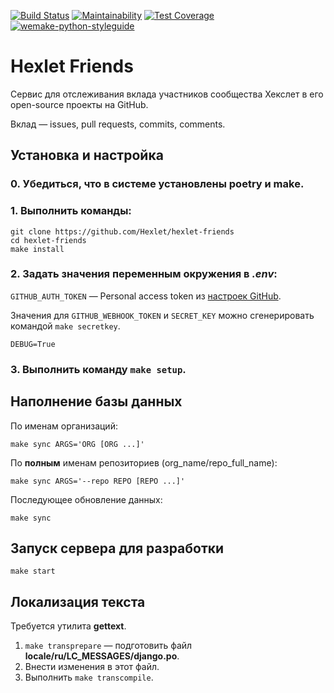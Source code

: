 [![Build Status](https://travis-ci.com/Hexlet/hexlet-friends.svg?branch=master)](https://travis-ci.com/Hexlet/hexlet-friends)
[![Maintainability](https://api.codeclimate.com/v1/badges/dedb9f8ad241a9152fd0/maintainability)](https://codeclimate.com/github/Hexlet/hexlet-friends/maintainability)
[![Test Coverage](https://api.codeclimate.com/v1/badges/dedb9f8ad241a9152fd0/test_coverage)](https://codeclimate.com/github/Hexlet/hexlet-friends/test_coverage)
[![wemake-python-styleguide](https://img.shields.io/badge/style-wemake-000000.svg)](https://github.com/wemake-services/wemake-python-styleguide)

# Hexlet Friends
Сервис для отслеживания вклада участников сообщества Хекслет в его open-source проекты на GitHub.

Вклад &mdash; issues, pull requests, commits, comments.

## Установка и настройка

### 0. Убедиться, что в системе установлены **poetry** и **make**.

### 1. Выполнить команды:

```
git clone https://github.com/Hexlet/hexlet-friends
cd hexlet-friends
make install
```

### 2. Задать значения переменным окружения в _.env_:

`GITHUB_AUTH_TOKEN` &mdash; Personal access token из [настроек GitHub](https://github.com/settings/tokens).

Значения для `GITHUB_WEBHOOK_TOKEN` и `SECRET_KEY` можно сгенерировать командой `make secretkey`.

`DEBUG=True`

### 3. Выполнить команду `make setup`.

## Наполнение базы данных

По именам организаций:

```
make sync ARGS='ORG [ORG ...]'
```

По __полным__ именам репозиториев (org_name/repo_full_name):

```
make sync ARGS='--repo REPO [REPO ...]'
```

Последующее обновление данных:
```
make sync
```

## Запуск сервера для разработки

```
make start
```

## Локализация текста

Требуется утилита **gettext**.

1. `make transprepare` &mdash; подготовить файл **locale/ru/LC_MESSAGES/django.po**.
2. Внести изменения в этот файл.
3. Выполнить `make transcompile`.
